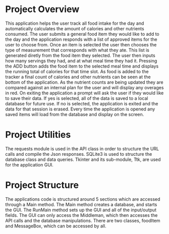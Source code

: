 # Project Overview

This application helps the user track all food intake for the day and automatically calculates the amount of calories and other nutrients consumed. The user submits a general food item they would like to add to the day and the application responds with a list of approved items for the user to choose from. Once an item is selected the user then chooses the type of measurement that corresponds with what they ate. This list is generated diretly from the food item they selected. The user then inputs how many servings they had, and at what meal time they had it. Pressing the ADD button adds the food item to the selected meal time and displays the running total of calories for that time slot. As food is added to the tracker a final count of calories and other nutrients can be seen at the bottom of the application. As the nutrient counts are being updated they are compared against an internal plan for the user and will display any overages in red. On exiting the application a prompt will ask the user if they would like to save their data. If yes is selected, all of the data is saved to a local database for future use. If no is selected, the application is exited and the data for that session is erased. Every time the application is opened any saved items will load from the database and display on the screen.


# Project Utilities

The requests module is used in the API class in order to structure the URL calls and compile the Json responses. 
SQLite3 is used to structure the database class and data queries.
Tkinter and its sub-module, Ttk, are used for the application GUI.


# Project Structure

The applications code is structured around 5 sections which are accessed through a Main method. The Main method creates a database, and starts the GUI. The RunMain method sets up the GUI and all of the input/output fields. The GUI can only access the Middleman, which then accesses the API calls and the database manipulations. There are two classes, foodItem and MessageBox, which can be accessed by all. 

